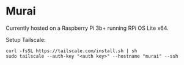 # Murai

Currently hosted on a Raspberry Pi 3b+ running RPi OS Lite x64.

Setup Tailscale:

```shell
curl -fsSL https://tailscale.com/install.sh | sh
sudo tailscale --auth-key "<auth key>" --hostname "murai" --ssh
```
